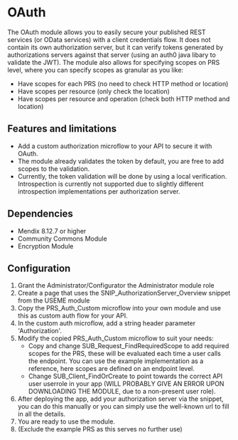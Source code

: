 # OAuth
The OAuth module allows you to easily secure your published REST services (or OData services) with a client credentials flow. It does not contain its own authorization server, but it can verify tokens generated by authorizations servers against that server (using an auth0 java libary to validate the JWT). The module also allows for specifying scopes on PRS level, where you can specify scopes as granular as you like:
- Have scopes for each PRS (no need to check HTTP method or location)
- Have scopes per resource (only check the location)
- Have scopes per resource and operation (check both HTTP method and location)

## Features and limitations

- Add a custom authorization microflow to your API to secure it with OAuth.
- The module already validates the token by default, you are free to add scopes to the validation.
- Currently, the token validation will be done by using a local verification. Introspection is currently not supported due to slightly different introspection implementations per authorization server.
## Dependencies

- Mendix 8.12.7 or higher
- Community Commons Module
- Encryption Module

## Configuration

1. Grant the Administrator/Configurator the Administrator module role
2. Create a page that uses the SNIP_AuthorizationServer_Overview snippet from the USEME module
3. Copy the PRS_Auth_Custom microflow into your own module and use this as custom auth flow for your API.
4. In the custom auth microflow, add a string header parameter 'Authorization'.
5. Modify the copied PRS_Auth_Custom microflow to suit your needs:
   - Copy and change SUB_Request_FindRequiredScope to add required scopes for the PRS, these will be evaluated each time a user calls the endpoint. You can use the example implementation as a reference, here scopes are defined on an endpoint level.
   - Change SUB_Client_FindOrCreate to point towards the correct API user userrole in your app (WILL PROBABLY GIVE AN ERROR UPON DOWNLOADING THE MODULE, due to a non-present user role).
6. After deploying the app, add your authorization server via the snippet, you can do this manually or you can simply use the well-known url to fill in all the details.
7. You are ready to use the module.
8. (Exclude the example PRS as this serves no further use)

